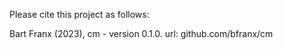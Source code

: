 Please cite this project as follows:

Bart Franx (2023),  cm - version 0.1.0. url: github.com/bfranx/cm
